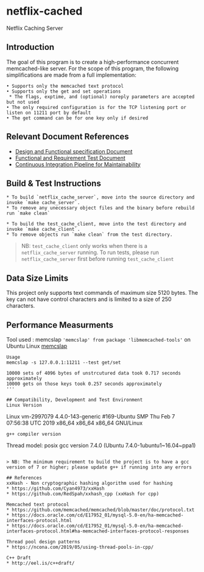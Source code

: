 # netflix-cached
Netflix Caching Server

## Introduction
The goal of this program is to create a high-performance concurrent memcached-like server.
For the scope of this program, the following simplifications are made from a full implementation:
```
• Supports only the memcached text protocol
• Supports only the get and set operations
 * The flags, exptime, and (optional) noreply parameters are accepted but not used
• The only required configuration is for the TCP listening port or listen on 11211 port by default
• The get command can be for one key only if desired
```

## Relevant Document References

* [Design and Functional specification Document](https://docs.google.com/document/d/1-re6c37zJBwAJtJ73bm5GlXK9Eqzm6wE3yluSmz2J2g/edit?usp=sharing)
* [Functional and Requirement Test Document](https://docs.google.com/document/d/1-re6c37zJBwAJtJ73bm5GlXK9Eqzm6wE3yluSmz2J2g/edit?usp=sharing)
* [Continuous Integration Pipeline for Maintainability](https://docs.google.com/document/d/1-re6c37zJBwAJtJ73bm5GlXK9Eqzm6wE3yluSmz2J2g/edit?usp=sharing)


## Build & Test Instructions
```
* To build `netflix_cache_server`, move into the source directory and invoke `make cache_server`. 
* To remove any unecessary object files and the binary before rebuild run `make clean`

* To build the test_cache_client, move into the test directory and invoke `make cache_client`. 
* To remove objects run `make clean` from the test directory.
```
> NB: `test_cache_client` only works when there is a `netflix_cache_server` running. To run tests, please run `netflix_cache_server` first before running `test_cache_client`

## Data Size Limits
This project only supports text commands of maximum size 5120 bytes. The key can not have control characters and is limited to a size of 250 characters.

## Performance Measurments
Tool used : memcslap `'memcslap' from package 'libmemcached-tools'` on Ubuntu Linux [memcslap](https://manpages.debian.org/jessie/libmemcached-tools/memcslap.1.en.html)
```
Usage
memcslap -s 127.0.0.1:11211 --test get/set

10000 sets of 4096 bytes of unstrcutured data took 0.717 seconds approximately
10000 gets on those keys took 0.257 seconds approximately
'''

## Compatibility, Development and Test Environment
Linux Version
```
Linux vm-2997079 4.4.0-143-generic #169-Ubuntu SMP Thu Feb 7 07:56:38 UTC 2019 x86_64 x86_64 x86_64 GNU/Linux
```
g++ compiler version
```
Thread model: posix
gcc version 7.4.0 (Ubuntu 7.4.0-1ubuntu1~16.04~ppa1) 
```

> NB: The minimum requirement to build the project is to have a gcc version of 7 or higher; please update g++ if running into any errors

## References
xxHash - Non cryptographic hashing algorithm used for hashing
* https://github.com/Cyan4973/xxHash
* https://github.com/RedSpah/xxhash_cpp (xxHash for cpp)

Memcached text protocol
* https://github.com/memcached/memcached/blob/master/doc/protocol.txt
* https://docs.oracle.com/cd/E17952_01/mysql-5.0-en/ha-memcached-interfaces-protocol.html
* https://docs.oracle.com/cd/E17952_01/mysql-5.0-en/ha-memcached-interfaces-protocol.html#ha-memcached-interfaces-protocol-responses

Thread pool design patterns
* https://ncona.com/2019/05/using-thread-pools-in-cpp/

C++ Draft
* http://eel.is/c++draft/ 
